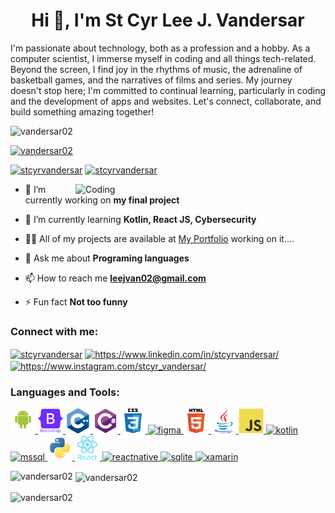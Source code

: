 <h1 align="center">Hi 👋, I'm St Cyr Lee J. Vandersar</h1>
<p align="left">I'm passionate about technology, both as a profession and a hobby. As a computer scientist, I immerse myself in coding and all things tech-related. Beyond the screen, I find joy in the rhythms of music, the adrenaline of basketball games, and the narratives of films and series. My journey doesn't stop here; I'm committed to continual learning, particularly in coding and the development of apps and websites. Let's connect, collaborate, and build something amazing together!</p>

<p align="left"> <img src="https://komarev.com/ghpvc/?username=vandersar02&label=Profile%20views&color=0e75b6&style=flat" alt="vandersar02" /> </p>

<p align="left"> <a href="https://github.com/ryo-ma/github-profile-trophy"><img src="https://github-profile-trophy.vercel.app/?username=vandersar02" alt="vandersar02" /></a> </p>

<p align="left">
  <a href="https://www.instagram.com/stcyr_vandersar" target="_blank"><img src="https://img.shields.io/twitter/follow/stcyrvandersar?logo=instagram&style=for-the-badge" alt="stcyrvandersar" /></a>
  <a href="https://www.linkedin.com/in/stcyrvandersar" target="_blank"><img src="https://img.shields.io/twitter/follow/stcyrvandersar?logo=linkedin&style=for-the-badge" alt="stcyrvandersar" /></a>
</p>

<img align="right" alt="Coding" width="400" src="https://images-wixmp-ed30a86b8c4ca887773594c2.wixmp.com/f/6f924d23-b587-49a8-aa9d-b55939eee262/d8fxvvu-419b10c7-b218-422d-861d-5f546b64702a.gif?token=eyJ0eXAiOiJKV1QiLCJhbGciOiJIUzI1NiJ9.eyJzdWIiOiJ1cm46YXBwOjdlMGQxODg5ODIyNjQzNzNhNWYwZDQxNWVhMGQyNmUwIiwiaXNzIjoidXJuOmFwcDo3ZTBkMTg4OTgyMjY0MzczYTVmMGQ0MTVlYTBkMjZlMCIsIm9iaiI6W1t7InBhdGgiOiJcL2ZcLzZmOTI0ZDIzLWI1ODctNDlhOC1hYTlkLWI1NTkzOWVlZTI2MlwvZDhmeHZ2dS00MTliMTBjNy1iMjE4LTQyMmQtODYxZC01ZjU0NmI2NDcwMmEuZ2lmIn1dXSwiYXVkIjpbInVybjpzZXJ2aWNlOmZpbGUuZG93bmxvYWQiXX0.eQRrpIj0wPZGhCTVrcKQSt36HR9Oa52i78SsUK8utH0">


- 🔭 I’m currently working on **my final project**

- 🌱 I’m currently learning **Kotlin, React JS, Cybersecurity**

- 👨‍💻 All of my projects are available at [My Portfolio](https://stcyrvandersar.vercel.app) working on it....

- 💬 Ask me about **Programing languages**

- 📫 How to reach me **leejvan02@gmail.com**

- ⚡ Fun fact **Not too funny**

<h3 align="left">Connect with me:</h3>
<p align="left">
<a href="https://twitter.com/stcyrvandersar" target="blank"><img align="center" src="https://raw.githubusercontent.com/rahuldkjain/github-profile-readme-generator/master/src/images/icons/Social/twitter.svg" alt="stcyrvandersar" height="30" width="40" /></a>
<a href="https://linkedin.com/in/https://www.linkedin.com/in/stcyrvandersar/" target="blank"><img align="center" src="https://raw.githubusercontent.com/rahuldkjain/github-profile-readme-generator/master/src/images/icons/Social/linked-in-alt.svg" alt="https://www.linkedin.com/in/stcyrvandersar/" height="30" width="40" /></a>
<a href="https://instagram.com/https://www.instagram.com/stcyr_vandersar/" target="blank"><img align="center" src="https://raw.githubusercontent.com/rahuldkjain/github-profile-readme-generator/master/src/images/icons/Social/instagram.svg" alt="https://www.instagram.com/stcyr_vandersar/" height="30" width="40" /></a>
</p>

<h3 align="left">Languages and Tools:</h3>
<p align="left"> <a href="https://developer.android.com" target="_blank" rel="noreferrer"> <img src="https://raw.githubusercontent.com/devicons/devicon/master/icons/android/android-original-wordmark.svg" alt="android" width="40" height="40"/> </a> <a href="https://getbootstrap.com" target="_blank" rel="noreferrer"> <img src="https://raw.githubusercontent.com/devicons/devicon/master/icons/bootstrap/bootstrap-plain-wordmark.svg" alt="bootstrap" width="40" height="40"/> </a> <a href="https://www.w3schools.com/cpp/" target="_blank" rel="noreferrer"> <img src="https://raw.githubusercontent.com/devicons/devicon/master/icons/cplusplus/cplusplus-original.svg" alt="cplusplus" width="40" height="40"/> </a> <a href="https://www.w3schools.com/cs/" target="_blank" rel="noreferrer"> <img src="https://raw.githubusercontent.com/devicons/devicon/master/icons/csharp/csharp-original.svg" alt="csharp" width="40" height="40"/> </a> <a href="https://www.w3schools.com/css/" target="_blank" rel="noreferrer"> <img src="https://raw.githubusercontent.com/devicons/devicon/master/icons/css3/css3-original-wordmark.svg" alt="css3" width="40" height="40"/> </a> <a href="https://www.figma.com/" target="_blank" rel="noreferrer"> <img src="https://www.vectorlogo.zone/logos/figma/figma-icon.svg" alt="figma" width="40" height="40"/> </a> <a href="https://www.w3.org/html/" target="_blank" rel="noreferrer"> <img src="https://raw.githubusercontent.com/devicons/devicon/master/icons/html5/html5-original-wordmark.svg" alt="html5" width="40" height="40"/> </a> <a href="https://www.java.com" target="_blank" rel="noreferrer"> <img src="https://raw.githubusercontent.com/devicons/devicon/master/icons/java/java-original.svg" alt="java" width="40" height="40"/> </a> <a href="https://developer.mozilla.org/en-US/docs/Web/JavaScript" target="_blank" rel="noreferrer"> <img src="https://raw.githubusercontent.com/devicons/devicon/master/icons/javascript/javascript-original.svg" alt="javascript" width="40" height="40"/> </a> <a href="https://kotlinlang.org" target="_blank" rel="noreferrer"> <img src="https://www.vectorlogo.zone/logos/kotlinlang/kotlinlang-icon.svg" alt="kotlin" width="40" height="40"/> </a> <a href="https://www.microsoft.com/en-us/sql-server" target="_blank" rel="noreferrer"> <img src="https://www.svgrepo.com/show/303229/microsoft-sql-server-logo.svg" alt="mssql" width="40" height="40"/> </a> <a href="https://www.python.org" target="_blank" rel="noreferrer"> <img src="https://raw.githubusercontent.com/devicons/devicon/master/icons/python/python-original.svg" alt="python" width="40" height="40"/> </a> <a href="https://reactjs.org/" target="_blank" rel="noreferrer"> <img src="https://raw.githubusercontent.com/devicons/devicon/master/icons/react/react-original-wordmark.svg" alt="react" width="40" height="40"/> </a> <a href="https://reactnative.dev/" target="_blank" rel="noreferrer"> <img src="https://reactnative.dev/img/header_logo.svg" alt="reactnative" width="40" height="40"/> </a> <a href="https://www.sqlite.org/" target="_blank" rel="noreferrer"> <img src="https://www.vectorlogo.zone/logos/sqlite/sqlite-icon.svg" alt="sqlite" width="40" height="40"/> </a> <a href="https://dotnet.microsoft.com/apps/xamarin" target="_blank" rel="noreferrer"> <img src="https://raw.githubusercontent.com/detain/svg-logos/780f25886640cef088af994181646db2f6b1a3f8/svg/xamarin.svg" alt="xamarin" width="40" height="40"/> </a> </p>

<p><img align="left" src="https://github-readme-stats.vercel.app/api/top-langs?username=vandersar02&show_icons=true&locale=en&layout=compact" alt="vandersar02" /></p>

<p>&nbsp;<img align="center" src="https://github-readme-stats.vercel.app/api?username=vandersar02&show_icons=true&locale=en" alt="vandersar02" /></p>

<p><img align="center" src="https://github-readme-streak-stats.herokuapp.com/?user=vandersar02&" alt="vandersar02" /></p>
